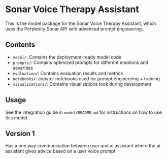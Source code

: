 # Sonar Voice Therapy Assistant

This is the model package for the Sonar Voice Therapy Assistant, which uses the Perplexity Sonar API with advanced prompt engineering.

## Contents

- `model/`: Contains the deployment-ready model code
- `prompts/`: Contains optimized prompts for different emotions and severities
- `evaluation/`: Contains evaluation results and metrics
- `notebooks/`: Jupyter notebooks used for prompt engineering + training
- `visualizations/`: Contains visualizations took during development

## Usage

See the integration guide in `model/README.md` for instructions on how to use this model.

## Version 1

Has a one way communciation between user and ai assistant where the ai assistant gives advice based on a user voice prompt
